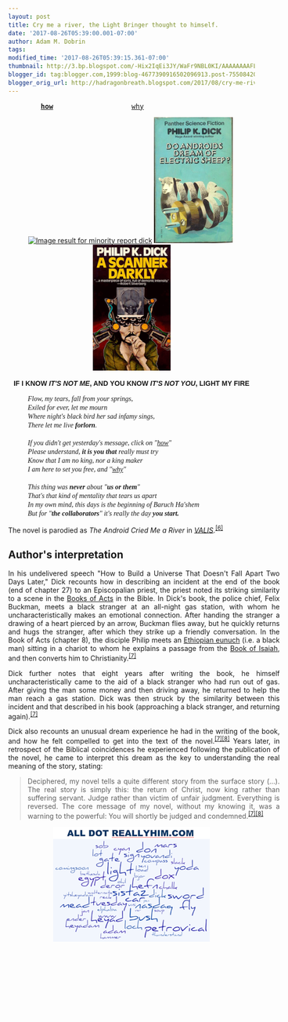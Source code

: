 ```yaml
---
layout: post
title: Cry me a river, the Light Bringer thought to himself.
date: '2017-08-26T05:39:00.001-07:00'
author: Adam M. Dobrin
tags: 
modified_time: '2017-08-26T05:39:15.361-07:00'
thumbnail: http://3.bp.blogspot.com/-Hix2IqEi3JY/WaFr9NBL0KI/AAAAAAAAFLg/jkL47kz_-cUKkSS5YA5foKNiZxyxrWFRQCK4BGAYYCw/s72-c/Screenshot%2B2017-08-25%2Bat%2B7.32.43%2BPM-755362.png
blogger_id: tag:blogger.com,1999:blog-4677390916502096913.post-7550842067457994928
blogger_orig_url: http://hadragonbreath.blogspot.com/2017/08/cry-me-river-light-bringer-thought-to.html
---
```


<div dir="ltr"><div class="gmail_quote"><div dir="ltr"><div class="gmail_quote"><div class="m_396723431445379863HOEnZb"><div class="m_396723431445379863h5"><div dir="ltr"><div class="gmail_quote"><div dir="ltr"><div><p style="text-align:center"><font face="monospace, monospace">    <b> <a href="http://meetdaeyeora.fromthemachine.org/x/c?c=1354058&amp;l=6961756d-6542-4069-a99f-558ceda628fc&amp;r=f937fb79-8246-45d3-9648-0eeedcef63e4" target="_blank">how</a>    </b>               <a href="http://meetdaeyeora.fromthemachine.org/x/c?c=1354058&amp;l=35c2a0c7-7f25-4760-ab10-de56c1dacf9e&amp;r=f937fb79-8246-45d3-9648-0eeedcef63e4" target="_blank">why</a>                        </font></p><p style="text-align:center"><a href="http://meetdaeyeora.fromthemachine.org/x/c?c=1354058&amp;l=f26716b9-3fce-4c32-bc6d-8506b6538e7d&amp;r=f937fb79-8246-45d3-9648-0eeedcef63e4" target="_blank"><img src="https://encrypted-tbn0.gstatic.com/images?q=tbn:ANd9GcQGI_XQwzJHDO4srNPTc0Z-WNIwzf-76tYMYBYnNpvzeHxaGPnAPA" alt="Image result for minority report dick"></a> <a href="http://meetdaeyeora.fromthemachine.org/x/c?c=1354058&amp;l=a13e3977-dd2c-4415-a4bc-2a145dd40d3a&amp;r=f937fb79-8246-45d3-9648-0eeedcef63e4" target="_blank"><img src="../../c1.staticflickr.com/1/173/469906731_885355a8f6.jpg" alt="Image result for do androids dream of electric sheep" width="161" height="257" style="margin-right:0px"></a> <img src="../../transition.turbulence.org/Works/beatingheart/blog/A-Scanner-Darkly-1.png" alt="Image result for a scanner darkly dick" width="159" height="257" style="margin-right:0px"><b><font face="arial black, sans-serif"><br></font></b></p><p style="text-align:center"><b><font face="arial black, sans-serif">IF I KNOW <i>IT&#39;S NOT ME</i>, AND YOU KNOW <i>IT&#39;S NOT YOU</i>, LIGHT MY FIRE</font></b></p>  <center>  <div style="text-align:justify;width:555px">  <dl>  <dd><i><font face="times new roman, serif">Flow, my tears, fall from your springs,</font></i></dd>  <dd><i><font face="times new roman, serif">Exiled for ever, let me mourn</font></i></dd>  <dd><i><font face="times new roman, serif">Where night&#39;s black bird her sad infamy sings,</font></i></dd>  <dd><i><font face="times new roman, serif">There let me live <b>forlorn</b>.</font></i></dd><dd><i><font face="times new roman, serif"><br></font></i></dd><dd><i><font face="times new roman, serif">If you didn&#39;t get yesterday&#39;s message, click on &quot;<a href="http://meetdaeyeora.fromthemachine.org/x/c?c=1354058&amp;l=f26716b9-3fce-4c32-bc6d-8506b6538e7d&amp;r=f937fb79-8246-45d3-9648-0eeedcef63e4" target="_blank">how</a>&quot;</font></i></dd><dd><font face="times new roman, serif"><i>Please understand, <b>it is you that</b> really must try</i></font></dd><dd><font face="times new roman, serif"><i>Know that I am no king, nor a king maker</i></font></dd><dd><font face="times new roman, serif"><i>I am here to set you free, and &quot;<a href="http://meetdaeyeora.fromthemachine.org/x/c?c=1354058&amp;l=35c2a0c7-7f25-4760-ab10-de56c1dacf9e&amp;r=f937fb79-8246-45d3-9648-0eeedcef63e4" target="_blank">why</a>&quot;</i></font></dd><dd><font face="times new roman, serif"><i><br></i></font></dd><dd><font face="times new roman, serif"><i>This thing was <b>never</b> about &quot;<b>us or them</b>&quot;</i></font></dd><dd><font face="times new roman, serif"><i>That&#39;s that kind of mentality that tears us apart</i></font></dd><dd><font face="times new roman, serif"><i>In my own mind, this days is the beginning of Baruch Ha&#39;</i></font><i style="font-family:&quot;times new roman&quot;,serif">shem</i></dd><dd><font face="times new roman, serif"><i>But for &quot;<b>the collaborators</b>&quot; it&#39;s really the day <b>you</b> <b>start.</b></i></font></dd>  </dl>  <p>The novel is parodied as <em>The Android Cried Me a River</em> in <em><a title="VALIS" href="http://meetdaeyeora.fromthemachine.org/x/c?c=1354058&amp;l=0c14e16d-3eff-4bb9-b03b-31347f633e71&amp;r=f937fb79-8246-45d3-9648-0eeedcef63e4" target="_blank">VALIS</a></em>.<sup id="m_396723431445379863m_-2957307138707592193m_-8482261971274426946gmail-cite_ref-6" class="m_396723431445379863m_-2957307138707592193m_-8482261971274426946gmail-reference"><a href="http://meetdaeyeora.fromthemachine.org/x/c?c=1354058&amp;l=29ea2fe8-7a15-4449-a1ff-aaae2b7e8f91&amp;r=f937fb79-8246-45d3-9648-0eeedcef63e4" target="_blank">[6]</a></sup></p>  <h2><span id="m_396723431445379863m_-2957307138707592193m_-8482261971274426946gmail-Author.27s_interpretation" class="m_396723431445379863m_-2957307138707592193m_-8482261971274426946gmail-mw-headline">Author&#39;s interpretation</span></h2>  <p>In his undelivered speech &quot;How to Build a Universe That Doesn&#39;t Fall Apart Two Days Later,&quot; Dick recounts how in describing an incident at the end of the book (end of chapter 27) to an Episcopalian priest, the priest noted its striking similarity to a scene in the <a title="Acts of the Apostles" href="http://meetdaeyeora.fromthemachine.org/x/c?c=1354058&amp;l=c5a6cb72-fe72-49b8-b55d-1d4b52dc2876&amp;r=f937fb79-8246-45d3-9648-0eeedcef63e4" target="_blank">Books of Acts</a> in the Bible. In Dick&#39;s book, the police chief, Felix Buckman, meets a black stranger at an all-night gas station, with whom he uncharacteristically makes an emotional connection. After handing the stranger a drawing of a heart pierced by an arrow, Buckman flies away, but he quickly returns and hugs the stranger, after which they strike up a friendly conversation. In the Book of Acts (chapter 8), the disciple Philip meets an <a title="Ethiopian eunuch" href="http://meetdaeyeora.fromthemachine.org/x/c?c=1354058&amp;l=0de25b84-2f59-4a7d-a081-5bd4b2cd66a6&amp;r=f937fb79-8246-45d3-9648-0eeedcef63e4" target="_blank">Ethiopian eunuch</a> (i.e. a black man) sitting in a chariot to whom he explains a passage from the <a title="Book of Isaiah" href="http://meetdaeyeora.fromthemachine.org/x/c?c=1354058&amp;l=ec7fa87e-3c2b-44cf-9e13-1121159f4b60&amp;r=f937fb79-8246-45d3-9648-0eeedcef63e4" target="_blank">Book of Isaiah</a>, and then converts him to Christianity.<sup id="m_396723431445379863m_-2957307138707592193m_-8482261971274426946gmail-cite_ref-deoxy1_7-0" class="m_396723431445379863m_-2957307138707592193m_-8482261971274426946gmail-reference"><a href="http://meetdaeyeora.fromthemachine.org/x/c?c=1354058&amp;l=2ccebd06-3226-478e-a95c-2eac79ea09c5&amp;r=f937fb79-8246-45d3-9648-0eeedcef63e4" target="_blank">[7]</a></sup></p>  <p>Dick further notes that eight years after writing the book, he himself uncharacteristically came to the aid of a black stranger who had run out of gas. After giving the man some money and then driving away, he returned to help the man reach a gas station. Dick was then struck by the similarity between this incident and that described in his book (approaching a black stranger, and returning again).<sup id="m_396723431445379863m_-2957307138707592193m_-8482261971274426946gmail-cite_ref-deoxy1_7-1" class="m_396723431445379863m_-2957307138707592193m_-8482261971274426946gmail-reference"><a href="http://meetdaeyeora.fromthemachine.org/x/c?c=1354058&amp;l=2ccebd06-3226-478e-a95c-2eac79ea09c5&amp;r=f937fb79-8246-45d3-9648-0eeedcef63e4" target="_blank">[7]</a></sup></p>  <p>Dick also recounts an unusual dream experience he had in the writing of the book, and how he felt compelled to get into the text of the novel.<sup id="m_396723431445379863m_-2957307138707592193m_-8482261971274426946gmail-cite_ref-deoxy1_7-2" class="m_396723431445379863m_-2957307138707592193m_-8482261971274426946gmail-reference"><a href="http://meetdaeyeora.fromthemachine.org/x/c?c=1354058&amp;l=2ccebd06-3226-478e-a95c-2eac79ea09c5&amp;r=f937fb79-8246-45d3-9648-0eeedcef63e4" target="_blank">[7]</a></sup><sup id="m_396723431445379863m_-2957307138707592193m_-8482261971274426946gmail-cite_ref-TFOR_8-0" class="m_396723431445379863m_-2957307138707592193m_-8482261971274426946gmail-reference"><a href="http://meetdaeyeora.fromthemachine.org/x/c?c=1354058&amp;l=f2dbfd7d-8f9f-47aa-b65d-6cb7a2f4c487&amp;r=f937fb79-8246-45d3-9648-0eeedcef63e4" target="_blank">[8]</a></sup> Years later, in retrospect of the Biblical coincidences he experienced following the publication of the novel, he came to interpret this dream as the key to understanding the real meaning of the story, stating:</p>  <blockquote class="m_396723431445379863m_-2957307138707592193m_-8482261971274426946gmail-templatequote">  <p>Deciphered, my novel tells a quite different story from the surface story (…). The real story is simply this: the return of Christ, now king rather than suffering servant. Judge rather than victim of unfair judgment. Everything is reversed. The core message of my novel, without my knowing it, was a warning to the powerful: You will shortly be judged and condemned.<sup id="m_396723431445379863m_-2957307138707592193m_-8482261971274426946gmail-cite_ref-deoxy1_7-3" class="m_396723431445379863m_-2957307138707592193m_-8482261971274426946gmail-reference"><a href="http://meetdaeyeora.fromthemachine.org/x/c?c=1354058&amp;l=2ccebd06-3226-478e-a95c-2eac79ea09c5&amp;r=f937fb79-8246-45d3-9648-0eeedcef63e4" target="_blank">[7]</a></sup><sup id="m_396723431445379863m_-2957307138707592193m_-8482261971274426946gmail-cite_ref-TFOR_8-1" class="m_396723431445379863m_-2957307138707592193m_-8482261971274426946gmail-reference"><a href="http://meetdaeyeora.fromthemachine.org/x/c?c=1354058&amp;l=f2dbfd7d-8f9f-47aa-b65d-6cb7a2f4c487&amp;r=f937fb79-8246-45d3-9648-0eeedcef63e4" target="_blank">[8]</a></sup></p>  </blockquote>  </div></center></div><div style="text-align:center"><a href="http://meetdaeyeora.fromthemachine.org/x/c?c=1354058&amp;l=1b4713d0-2d2b-429b-b16a-3b6d2115e71f&amp;r=f937fb79-8246-45d3-9648-0eeedcef63e4" class="m_396723431445379863m_-2957307138707592193playable" target="_blank"><a href="http://3.bp.blogspot.com/-Hix2IqEi3JY/WaFr9NBL0KI/AAAAAAAAFLg/jkL47kz_-cUKkSS5YA5foKNiZxyxrWFRQCK4BGAYYCw/s1600/Screenshot%2B2017-08-25%2Bat%2B7.32.43%2BPM-755362.png"><img src="../../3.bp.blogspot.com/-Hix2IqEi3JY/WaFr9NBL0KI/AAAAAAAAFLg/jkL47kz_-cUKkSS5YA5foKNiZxyxrWFRQCK4BGAYYCw/s320/Screenshot+2017-08-25+at+7.32.43+PM-755362.png"  border="0" alt="" id="BLOGGER_PHOTO_ID_6458562039836823714" /></a></a></div><div><div style="text-align:center"><br></div><div style="text-align:center">​</div><div class="m_396723431445379863m_-2957307138707592193m_-8482261971274426946gmail_signature"><div dir="ltr"><div><div dir="ltr"></div></div></div></div>  </div></div><div hspace="streak-pt-mark" style="max-height:1px"><img alt="" style="width:0px;max-height:0px;overflow:hidden" src="../../mailfoogae.appspot.com/t?sender=aYWRhbUBmcm9tdGhlbWFjaGluZS5vcmc%253D&amp;type=zerocontent&amp;guid=71d2bf94-bb70-4756-93fb-3a713b49263e"><font color="#ffffff" size="1">ᐧ</font></div>  </div><br><br clear="all"><div><br></div><div class="m_396723431445379863m_-2957307138707592193gmail_signature" data-smartmail="gmail_signature"><div dir="ltr"><div><div dir="ltr"></div></div></div></div>  </div>  </div></div><img height="0" width="0" src="http://meetdaeyeora.fromthemachine.org/x/o?u=f937fb79-8246-45d3-9648-0eeedcef63e4&amp;c=1354058">  </div><br></div><div hspace="streak-pt-mark" style="max-height:1px"><img alt="" style="width:0px;max-height:0px;overflow:hidden" src="../../mailfoogae.appspot.com/t?sender=aZG9hbWRAdGVsZXNwcml6ZS50ZWNobm9jcmF6eS5ncQ%253D%253D&amp;type=zerocontent&amp;guid=5625a1e6-08fc-48cc-9b0e-9de4a2a5efad"><font color="#ffffff" size="1">ᐧ</font></div>  </div><br></div><div hspace="streak-pt-mark" style="max-height:1px"><img alt="" style="width:0px;max-height:0px;overflow:hidden" src="../../mailfoogae.appspot.com/t?sender=aZG9hbWRAdGVsZXNwcml6ZS50ZWNobm9jcmF6eS5ncQ%253D%253D&amp;type=zerocontent&amp;guid=da49db47-eeeb-4392-b8de-f509dfc0a097"><font color="#ffffff" size="1">ᐧ</font></div>  